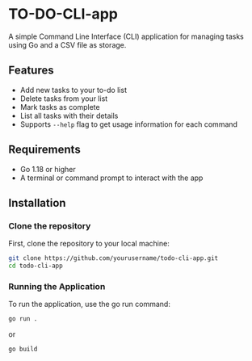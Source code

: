# TO-DO-CLI-app

A simple Command Line Interface (CLI) application for managing tasks using Go and a CSV file as storage.

## Features

- Add new tasks to your to-do list
- Delete tasks from your list
- Mark tasks as complete
- List all tasks with their details
- Supports `--help` flag to get usage information for each command

## Requirements

- Go 1.18 or higher
- A terminal or command prompt to interact with the app

## Installation

### Clone the repository

First, clone the repository to your local machine:

```bash
git clone https://github.com/yourusername/todo-cli-app.git
cd todo-cli-app
```

### Running the Application

To run the application, use the go run command:

```bash
go run .
```

or 

```bash
go build
```

